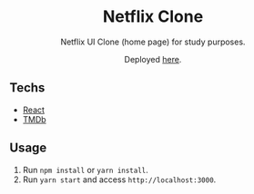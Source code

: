 <h1 align="center">
Netflix Clone
</h1>

<p align="center">Netflix UI Clone (home page) for study purposes.</p>

<p align="center">Deployed <a href="https://netflix-clone-82b3ff.netlify.app/">here</a>.</p>

## Techs

- [React](https://reactjs.org/)
- [TMDb](https://www.themoviedb.org/)

## Usage

1. Run `npm install` or `yarn install`.<br />
2. Run `yarn start` and access `http://localhost:3000`.<br />
